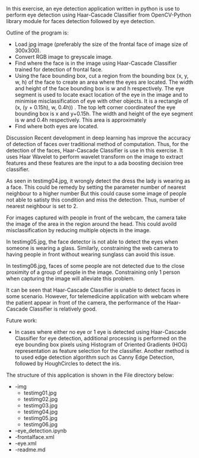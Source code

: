﻿In this exercise, an eye detection application written in python is use to perform eye detection
using Haar-Cascade Classifier from OpenCV-Python library module for faces detection followed by eye detection.

Outline of the program is:
- Load jpg image (preferably the size of the frontal face of image size of 300x300).
- Convert RGB image to greyscale image.
- Find where the face is in the image using Haar-Cascade Classifier trained for detection of frontal face.
- Using the face bounding box, cut a region from the bounding box (x, y, w, h) of the face to create an 
  area where the eyes are located. The width and height of the face bounding box is w and h respectively.
  The eye segment is used to locate exact location of the eye in the image and to minimise misclassification
  of eye with other objects. It is a rectangle of (x, (y + 0.15h), w, 0.4h)) .
  The top left corner coordinateof the eye bounding box is x and y+0.15h.  The width and height of
  the eye segment is w and 0.4h respectively. This area is approximately 
- Find where both eyes are located.

Discussion
Recent development in deep learning has improve the accuracy of detection of faces over traditional
method of computation. Thus, for the detection of the faces, Haar-Cascade Classifier is use in this
exercise. It uses Haar Wavelet to perform wavelet transform on the image to extract features
and these features are the input to a ada boosting decision tree classifier.

As seen in testimg04.jpg, it wrongly detect the dress the lady is wearing as a face. This could be
remedy by setting the parameter number of nearest neighbour to a higher number But this could
cause some image of people not able to satisty this condition and miss the detection. Thus, number
of nearest neighbour is set to 2. 

For images captured with people in front of the webcam, the camera take the image of the area in 
the region around the head. This could avoild misclassification by reducing multiple objects in the
image.

In testimg05.jpg, the face detector is not able to detect the eyes when someone is wearing a glass.
Similarly, constraining the web camera to having people in front without wearing sunglass can avoid
this issue.

In testimg06.jpg, faces of some people are not detected due to the close proximity of a group of 
people in the image. Constraining only 1 person when capturing the image will alleviate this problem.

It can be seen that Haar-Cascade Classifier is unable to detect faces in some scenario. However, for 
telemedicine application with webcam where the patient appear in front of the camera, the
performance of the Haar-Cascade Classifier is relatively good.

Future work:
- In cases where either no eye or 1 eye is detected using Haar-Cascade Classifier for eye detection,
additional processing is performed on the eye bounding box pixels using Histogram of Oriented 
Gradients (HOG) representation as feature selection for the classifier. Another method is to used
edge detection algorithm such as Canny Edge Detection, followed by HoughCircles to detect the iris.

The structure of this application is shown in the File directory below:
- -img
    - testimg01.jpg
    - testimg02.jpg
    - testimg03.jpg
    - testimg04.jpg
    - testimg05.jpg
    - testimg06.jpg
- -eye_detection.ipynb
- -frontalface.xml
- -eye.xml
- -readme.md